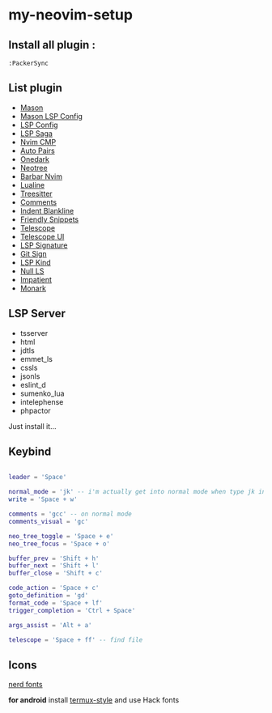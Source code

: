 # my-neovim-setup

## **Install** all plugin :
```
:PackerSync
```

## **List** plugin

- [Mason](https://github.com/williamboman/mason.nvim)
- [Mason LSP Config](https://github.com/williamboman/mason-lspconfig.nvim)
- [LSP Config](https://github.com/neovim/nvim-lspconfig)
- [LSP Saga](https://github.com/glepnir/lspsaga.nvim)
- [Nvim CMP](https://github.com/hrsh7th/nvim-cmp)
- [Auto Pairs](https://github.com/windwp/nvim-autopairs)
- [Onedark](https://github.com/navarasu/onedark.nvim)
- [Neotree](https://github.com/nvim-neo-tree/neo-tree.nvim)
- [Barbar Nvim](https://github.com/romgrk/barbar.nvim)
- [Lualine](https://github.com/nvim-lualine/lualine.nvim)
- [Treesitter](https://github.com/nvim-treesitter/nvim-treesitter)
- [Comments](https://github.com/numToStr/Comment.nvim)
- [Indent Blankline](https://github.com/lukas-reineke/indent-blankline.nvim)
- [Friendly Snippets](https://github.com/rafamadriz/friendly-snippets)
- [Telescope](https://github.com/nvim-telescope/telescope.nvim)
- [Telescope UI](https://github.com/nvim-telescope/telescope-ui-select.nvim)
- [LSP Signature](https://github.com/ray-x/lsp_signature.nvim)
- [Git Sign](https://github.com/lewis6991/gitsigns.nvim)
- [LSP Kind](https://github.com/onsails/lspkind.nvim)
- [Null LS](https://github.com/jose-elias-alvarez/null-ls.nvim)
- [Impatient](https://github.com/lewis6991/impatient.nvim)
- [Monark](https://github.com/doums/monark.nvim)

## **LSP** Server 

- tsserver
- html
-	jdtls
- emmet_ls
- cssls
- jsonls
- eslint_d
- sumenko_lua
- intelephense
- phpactor

Just install it...

## Keybind 
```lua 

leader = 'Space'

normal_mode = 'jk' -- i'm actually get into normal mode when type jk in this readme file 
write = 'Space + w'

comments = 'gcc' -- on normal mode 
comments_visual = 'gc'

neo_tree_toggle = 'Space + e'
neo_tree_focus = 'Space + o'

buffer_prev = 'Shift + h'
buffer_next = 'Shift + l'
buffer_close = 'Shift + c'

code_action = 'Space + c'
goto_definition = 'gd'
format_code = 'Space + lf'
trigger_completion = 'Ctrl + Space'

args_assist = 'Alt + a'

telescope = 'Space + ff' -- find file 

```

## Icons 
[nerd fonts](https://www.nerdfonts.com/)

**for android** install [termux-style](https://f-droid.org/en/packages/com.termux.styling/)
and use Hack fonts
